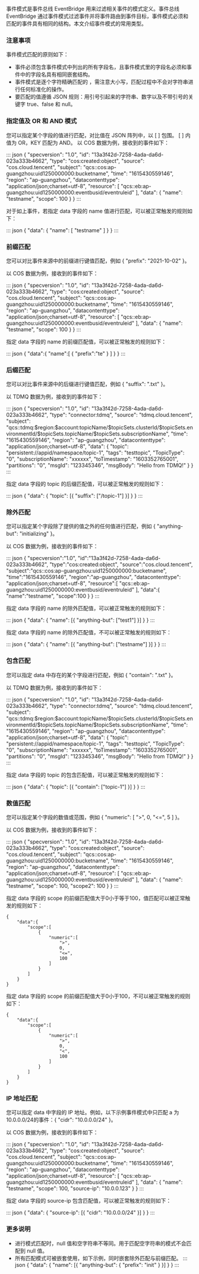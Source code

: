 事件模式是事件总线 EventBridge 用来过滤相关事件的模式定义。事件总线 EventBridge 通过事件模式过滤事件并将事件路由到事件目标，事件模式必须和匹配的事件具有相同的结构。本文介绍事件模式的常用类型。

### 注意事项

事件模式匹配的原则如下：

- 事件必须包含事件模式中列出的所有字段名，且事件模式里的字段名必须和事件中的字段名具有相同嵌套结构。
- 事件模式是逐个字符精确匹配的 ，需注意大小写，匹配过程中不会对字符串进行任何标准化的操作。
- 要匹配的值遵循 JSON 规则：用引号引起来的字符串、数字以及不带引号的关键字 true、false 和 null。


### 指定值及 OR 和 AND 模式

您可以指定某个字段的值进行匹配，对比值在 JSON 阵列中，以 [ ] 包围。  [ ] 内值为 OR，KEY 匹配为 AND。
以 COS 数据为例，接收到的事件如下：

<dx-codeblock>
:::  json
{
	"specversion": "1.0",
	"id": "13a3f42d-7258-4ada-da6d-023a333b4662",
	"type": "cos:created:object",
	"source": "cos.cloud.tencent",
	"subject": "qcs::cos:ap-guangzhou:uid1250000000:bucketname",
	"time": "1615430559146",
	"region": "ap-guangzhou",
	"datacontenttype": "application/json;charset=utf-8",
	"resource": [
		"qcs::eb:ap-guangzhou:uid1250000000:eventbusid/eventruleid"
	],
	"data": {
		"name": "testname",
		"scope": 100
	}
}
:::
</dx-codeblock>


对于如上事件，若指定 data 字段的 name 值进行匹配，可以被正常触发的规则如下：


<dx-codeblock>
:::  json
{
	"data": {
		"name": [
			"testname"
		]
	}
}
:::
</dx-codeblock>

<span id=2></span>
### 前缀匹配

您可以对比事件来源中的前缀进行键值匹配，例如 { "prefix": "2021-10-02" }。

以 COS 数据为例，接收到的事件如下：


<dx-codeblock>
:::  json
{
	"specversion": "1.0",
	"id": "13a3f42d-7258-4ada-da6d-023a333b4662",
	"type": "cos:created:object",
	"source": "cos.cloud.tencent",
	"subject": "qcs::cos:ap-guangzhou:uid1250000000:bucketname",
	"time": "1615430559146",
	"region": "ap-guangzhou",
	"datacontenttype": "application/json;charset=utf-8",
	"resource": [
		"qcs::eb:ap-guangzhou:uid1250000000:eventbusid/eventruleid"
	],
	"data": {
		"name": "testname",
		"scope": 100
	}
}
:::
</dx-codeblock>



指定 data 字段的 name 的前缀匹配值，可以被正常触发的规则如下：


<dx-codeblock>
:::  json
{
   "data":{
      "name":[
         {
            "prefix":"te"
         }
      ]
   }
}
:::
</dx-codeblock>

### 后缀匹配
您可以对比事件来源中的后缀进行键值匹配，例如 { "suffix": ".txt" }。

以 TDMQ 数据为例，接收到的事件如下：

<dx-codeblock>
:::  json
{
    "specversion": "1.0",
    "id": "13a3f42d-7258-4ada-da6d-023a333b4662",
    "type": "connector:tdmq",
    "source": "tdmq.cloud.tencent",
    "subject": "qcs::tdmq:$region:$account:topicName/$topicSets.clusterId/$topicSets.environmentId/$topicSets.topicName/$topicSets.subscriptionName",
    "time": "1615430559146",
    "region": "ap-guangzhou",
    "datacontenttype": "application/json;charset=utf-8",
    "data": {
                    "topic":  "persistent://appid/namespace/topic-1",
                    "tags": "testtopic",
                    "TopicType": "0",
                    "subscriptionName": "xxxxxx",
                    "toTimestamp": "1603352765001",
                    "partitions": "0",
                    "msgId": "123345346",
                    "msgBody": "Hello from TDMQ!"
    }
}
:::
</dx-codeblock>

指定 data 字段的 topic 的后缀匹配值，可以被正常触发的规则如下：

<dx-codeblock>
:::  json
{
	"data": {
		"topic": [{
			"suffix": ["/topic-1"]
		}]
	}
}
:::
</dx-codeblock>


### 除外匹配

您可以指定某个字段除了提供的值之外的任何值进行匹配，例如 { "anything-but": "initializing" }。

以 COS 数据为例，接收到的事件如下：


<dx-codeblock>
:::  json
{
   "specversion":"1.0",
   "id":"13a3f42d-7258-4ada-da6d-023a333b4662",
   "type":"cos:created:object",
   "source":"cos.cloud.tencent",
   "subject":"qcs::cos:ap-guangzhou:uid1250000000:bucketname",
   "time":"1615430559146",
   "region":"ap-guangzhou",
   "datacontenttype": "application/json;charset=utf-8",
   "resource":[
    "qcs::eb:ap-guangzhou:uid1250000000:eventbusid/eventruleid"
   ],
   "data":{
      "name":"testname",
      "scope":100
   }
}
:::
</dx-codeblock>



指定 data 字段的 name 的除外匹配值，可以被正常触发的规则如下：

<dx-codeblock>
:::  json
{
	"data": {
		"name": [{
			"anything-but": ["test1"]
		}]
	}
}
:::
</dx-codeblock>



指定 data 字段的 name 的除外匹配值，不可以被正常触发的规则如下：


<dx-codeblock>
:::  json
{
	"data": {
		"name": [{
			"anything-but": ["testname"]
		}]
	}
}
:::
</dx-codeblock>

### 包含匹配
您可以指定 data 中存在的某个字段进行匹配，例如 { "contain": ".txt" }。

以 TDMQ 数据为例，接收到的事件如下：

<dx-codeblock>
:::  json
{
    "specversion": "1.0",
    "id": "13a3f42d-7258-4ada-da6d-023a333b4662",
    "type": "connector:tdmq",
    "source": "tdmq.cloud.tencent",
    "subject": "qcs::tdmq:$region:$account:topicName/$topicSets.clusterId/$topicSets.environmentId/$topicSets.topicName/$topicSets.subscriptionName",
    "time": "1615430559146",
    "region": "ap-guangzhou",
    "datacontenttype": "application/json;charset=utf-8",
    "data": {
                    "topic":  "persistent://appid/namespace/topic-1",
                    "tags": "testtopic",
                    "TopicType": "0",
                    "subscriptionName": "xxxxxx",
                    "toTimestamp": "1603352765001",
                    "partitions": "0",
                    "msgId": "123345346",
                    "msgBody": "Hello from TDMQ!"
    }
}
:::
</dx-codeblock>

指定 data 字段的 topic 的包含匹配值，可以被正常触发的规则如下：

<dx-codeblock>
:::  json
{
	"data": {
		"topic": [{
			"contain": ["topic-1"]
		}]
	}
}
:::
</dx-codeblock>


### 数值匹配

您可以指定某个字段的数值或范围，例如 { "numeric": [ ">", 0, "<=", 5 ] }。

以 COS 数据为例，接收到的事件如下：


<dx-codeblock>
:::  json
{
	"specversion": "1.0",
	"id": "13a3f42d-7258-4ada-da6d-023a333b4662",
	"type": "cos:created:object",
	"source": "cos.cloud.tencent",
	"subject": "qcs::cos:ap-guangzhou:uid1250000000:bucketname",
	"time": "1615430559146",
	"region": "ap-guangzhou",
	"datacontenttype": "application/json;charset=utf-8",
	"resource": [
		"qcs::eb:ap-guangzhou:uid1250000000:eventbusid/eventruleid"
	],
	"data": {
		"name": "testname",
		"scope": 100,
		"scope2": 100
	}
}
:::
</dx-codeblock>


指定 data 字段的 scope 的前缀匹配值大于0小于等于100，值匹配可以被正常触发的规则如下：

```plaintext
{
    "data":{
        "scope":[
            {
                "numeric":[
                    ">",
                    0,
                    "<=",
                    100
                ]
            }
        ]
    }
}
```




指定 data 字段的 scope 的前缀匹配值大于0小于100，不可以被正常触发的规则如下：

```plaintext
{
    "data":{
        "scope":[
            {
                "numeric":[
                    ">",
                    0,
                    "<",
                    100
                ]
            }
        ]
    }
}
```




### IP 地址匹配

您可以指定 data 中字段的 IP 地址。例如，以下示例事件模式中只匹配 a 为10.0.0.0/24的事件：{ "cidr": "10.0.0.0/24" }。

以 COS 数据为例，接收到的事件如下：


<dx-codeblock>
:::  json
{
	"specversion": "1.0",
	"id": "13a3f42d-7258-4ada-da6d-023a333b4662",
	"type": "cos:created:object",
	"source": "cos.cloud.tencent",
	"subject": "qcs::cos:ap-guangzhou:uid1250000000:bucketname",
	"time": "1615430559146",
	"region": "ap-guangzhou",
	"datacontenttype": "application/json;charset=utf-8",
	"resource": [
		"qcs::eb:ap-guangzhou:uid1250000000:eventbusid/eventruleid"
	],
	"data": {
		"name": "testname",
		"scope": 100,
		"source-ip": "10.0.0.123"
	}
}
:::
</dx-codeblock>



指定 data 字段的 source-ip 包含匹配值，可以被正常触发的规则如下：


<dx-codeblock>
:::  json
{
	"data": {
		"source-ip": [{
			"cidr": "10.0.0.0/24"
		}]
	}
}
:::
</dx-codeblock>


### 更多说明

- 进行模式匹配时，null 值和空字符串不等同。用于匹配空字符串的模式不会匹配到 null 值。
- 所有匹配模式可被嵌套使用，如下示例，同时嵌套除外匹配与前缀匹配。
  <dx-codeblock>
  :::  json
  {
  "data": {
  	"name": [{
  		"anything-but": {
  			"prefix": "init"
  		}
  	}]
  }
  }
  :::
  </dx-codeblock>
